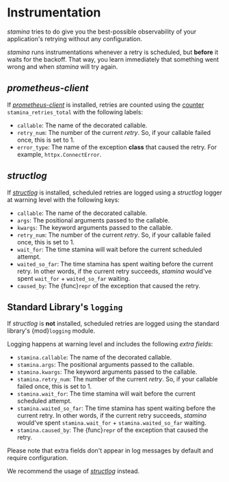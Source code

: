 # Instrumentation

*stamina* tries to do give you the best-possible observability of your application's retrying without any configuration.

*stamina* runs instrumentations whenever a retry is scheduled, but **before** it waits for the backoff.
That way, you learn immediately that something went wrong and when *stamina* will try again.


## *prometheus-client*

If [*prometheus-client*](https://github.com/prometheus/client_python) is installed, retries are counted using the [counter](https://prometheus.io/docs/concepts/metric_types/#counter) `stamina_retries_total` with the following labels:

- `callable`: The name of the decorated callable.
- `retry_num`: The number of the current *retry*.
  So, if your callable failed once, this is set to 1.
- `error_type`: The name of the exception **class** that caused the retry.
  For example, `httpx.ConnectError`.


## *structlog*

If [*structlog*] is installed, scheduled retries are logged using a *structlog* logger at warning level with the following keys:

- `callable`: The name of the decorated callable.
- `args`: The positional arguments passed to the callable.
- `kwargs`: The keyword arguments passed to the callable.
- `retry_num`: The number of the current *retry*.
  So, if your callable failed once, this is set to 1.
- `wait_for`: The time stamina will wait before the current scheduled attempt.
- `waited_so_far`: The time stamina has spent waiting before the current retry.
  In other words, if the current retry succeeds, *stamina* would've spent `wait_for` + `waited_so_far` waiting.
- `caused_by`: The {func}`repr` of the exception that caused the retry.


## Standard Library's `logging`

If *structlog* is **not** installed, scheduled retries are logged using the standard library's {mod}`logging` module.

Logging happens at warning level and includes the following *extra fields*:

- `stamina.callable`: The name of the decorated callable.
- `stamina.args`: The positional arguments passed to the callable.
- `stamina.kwargs`: The keyword arguments passed to the callable.
- `stamina.retry_num`: The number of the current *retry*.
  So, if your callable failed once, this is set to 1.
- `stamina.wait_for`: The time stamina will wait before the current scheduled attempt.
- `stamina.waited_so_far`: The time stamina has spent waiting before the current retry.
  In other words, if the current retry succeeds, *stamina* would've spent `stamina.wait_for` + `stamina.waited_so_far` waiting.
- `stamina.caused_by`: The {func}`repr` of the exception that caused the retry.

Please note that extra fields don't appear in log messages by default and require configuration.

We recommend the usage of [*structlog*] instead.

[*structlog*]: https://www.structlog.org/
